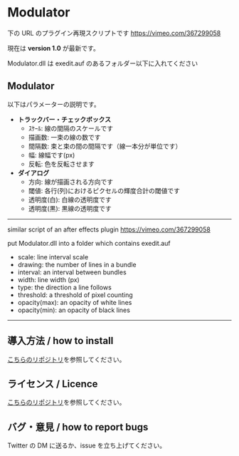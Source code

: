 # Modulator

下の URL のプラグイン再現スクリプトです
https://vimeo.com/367299058

現在は **version 1.0** が最新です。

Modulator.dll は exedit.auf のあるフォルダー以下に入れてください

## Modulator

以下はパラメーターの説明です。

- **トラックバー・チェックボックス**
  - ｽｹｰﾙ: 線の間隔のスケールです
  - 描画数: 一束の線の数です
  - 間隔数: 束と束の間の間隔です（線一本分が単位です）
  - 幅: 線幅です(px)
  - 反転: 色を反転させます
- **ダイアログ**
  - 方向: 線が描画される方向です
  - 閾値: 各行(列)におけるピクセルの輝度合計の閾値です
  - 透明度(白): 白線の透明度です
  - 透明度(黒): 黒線の透明度です

---

similar script of an after effects plugin
https://vimeo.com/367299058

put Modulator.dll into a folder which contains exedit.auf

- scale: line interval scale
- drawing: the number of lines in a bundle
- interval: an interval between bundles
- width: line width (px)
- type: the direction a line follows
- threshold: a threshold of pixel counting
- opacity(max): an opacity of white lines
- opacity(min): an opacity of black lines

---

## 導入方法 / how to install

[こちらのリポジトリ](https://github.com/Aodaruma/Aodaruma-AviUtl-Script)を参照してください。

## ライセンス / Licence

[こちらのリポジトリ](https://github.com/Aodaruma/Aodaruma-AviUtl-Script)を参照してください。

## バグ・意見 / how to report bugs

Twitter の DM に送るか、issue を立ち上げてください。
